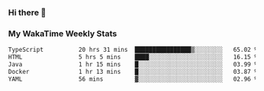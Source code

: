 ### Hi there 👋

<!--
**royschrauwen/royschrauwen** is a ✨ _special_ ✨ repository because its `README.md` (this file) appears on your GitHub profile.

Here are some ideas to get you started:

- 🔭 I’m currently working on ...
- 🌱 I’m currently learning ...
- 👯 I’m looking to collaborate on ...
- 🤔 I’m looking for help with ...
- 💬 Ask me about ...
- 📫 How to reach me: ...
- 😄 Pronouns: ...
- ⚡ Fun fact: ...
-->


### My WakaTime Weekly Stats
<!--START_SECTION:waka-->

```txt
TypeScript          20 hrs 31 mins  ████████████████▒░░░░░░░░   65.02 %
HTML                5 hrs 5 mins    ████░░░░░░░░░░░░░░░░░░░░░   16.15 %
Java                1 hr 15 mins    █░░░░░░░░░░░░░░░░░░░░░░░░   03.99 %
Docker              1 hr 13 mins    █░░░░░░░░░░░░░░░░░░░░░░░░   03.87 %
YAML                56 mins         ▓░░░░░░░░░░░░░░░░░░░░░░░░   02.96 %
```

<!--END_SECTION:waka-->
